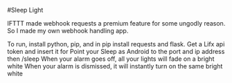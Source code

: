#Sleep Light

IFTTT made webhook requests a premium feature for some ungodly reason. So I made my own webhook handling app.

To run, install python, pip, and in pip install requests and flask.
Get a Lifx api token and insert it for <TOKEN>
Point your Sleep as Android to the port and ip address then /sleep
When your alarm goes off, all your lights will fade on a bright white
When your alarm is dismissed, it will instantly turn on the same bright white
